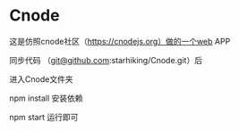 # Cnode 
这是仿照cnode社区（https://cnodejs.org）做的一个web APP

同步代码 （git@github.com:starhiking/Cnode.git）后

进入Cnode文件夹

npm install 安装依赖

npm start 运行即可
